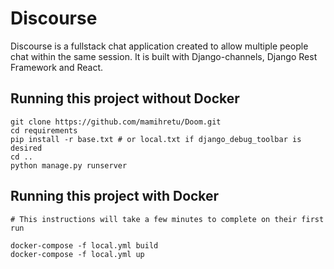 Discourse
=======


Discourse is a fullstack chat application created to allow multiple people
chat within the same session. It is built with Django-channels, Django Rest
Framework and React.





Running this project without Docker
-----

```
git clone https://github.com/mamihretu/Doom.git
cd requirements
pip install -r base.txt # or local.txt if django_debug_toolbar is desired
cd ..
python manage.py runserver

```




Running this project with Docker
-----

```
# This instructions will take a few minutes to complete on their first run

docker-compose -f local.yml build
docker-compose -f local.yml up

```










